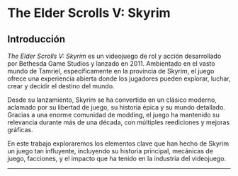 # The Elder Scrolls V: Skyrim

## Introducción

_The Elder Scrolls V: Skyrim_ es un videojuego de rol y acción desarrollado por Bethesda Game Studios y lanzado en 2011. Ambientado en el vasto mundo de Tamriel, específicamente en la provincia de Skyrim, el juego ofrece una experiencia abierta donde los jugadores pueden explorar, luchar, crear y decidir el destino del mundo.

Desde su lanzamiento, Skyrim se ha convertido en un clásico moderno, aclamado por su libertad de juego, su historia épica y su mundo detallado. Gracias a una enorme comunidad de modding, el juego ha mantenido su relevancia durante más de una década, con múltiples reediciones y mejoras gráficas.

En este trabajo exploraremos los elementos clave que han hecho de Skyrim un juego tan influyente, incluyendo su historia principal, mecánicas de juego, facciones, y el impacto que ha tenido en la industria del videojuego.

---

